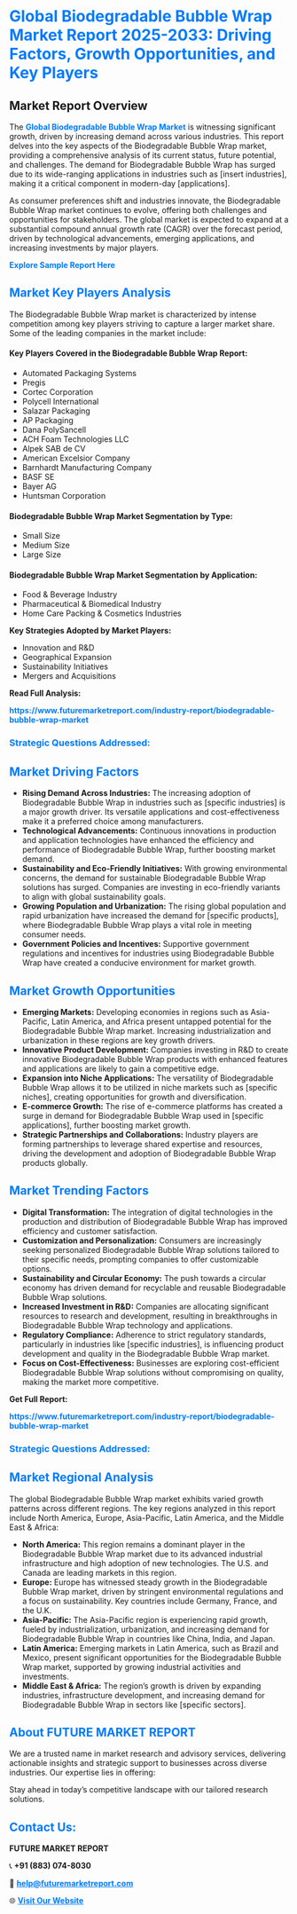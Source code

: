 <h1 style="color: #007BFF;">Global Biodegradable Bubble Wrap Market Report 2025-2033: Driving Factors, Growth Opportunities, and Key Players</h1>

<section id="overview">
<h2>Market Report Overview</h2>
<p>The <a href="https://www.futuremarketreport.com/industry-report/biodegradable-bubble-wrap-market" style="color: #007BFF; text-decoration: none;"><strong>Global Biodegradable Bubble Wrap Market</strong></a> is witnessing significant growth, driven by increasing demand across various industries. This report delves into the key aspects of the Biodegradable Bubble Wrap market, providing a comprehensive analysis of its current status, future potential, and challenges. The demand for Biodegradable Bubble Wrap has surged due to its wide-ranging applications in industries such as [insert industries], making it a critical component in modern-day [applications].</p>
<p>As consumer preferences shift and industries innovate, the Biodegradable Bubble Wrap market continues to evolve, offering both challenges and opportunities for stakeholders. The global market is expected to expand at a substantial compound annual growth rate (CAGR) over the forecast period, driven by technological advancements, emerging applications, and increasing investments by major players.</p>
</section>

<section id="overview">
<p><a href="https://www.futuremarketreport.com/request-sample/reportId=87496" style="color: #007BFF; text-decoration: none;"><strong>Explore Sample Report Here</strong></a></p>
</section>

<section id="key-players">
<h2 style="color: #007BFF;">Market Key Players Analysis</h2>
<p>The Biodegradable Bubble Wrap market is characterized by intense competition among key players striving to capture a larger market share. Some of the leading companies in the market include:</p>
<h4>Key Players Covered in the Biodegradable Bubble Wrap Report:</h4>
<ul><li>Automated Packaging Systems</li><li>Pregis</li><li>Cortec Corporation</li><li>Polycell International</li><li>Salazar Packaging</li><li>AP Packaging</li><li>Dana PolySancell</li><li>ACH Foam Technologies LLC</li><li>Alpek SAB de CV</li><li>American Excelsior Company</li><li>Barnhardt Manufacturing Company</li><li>BASF SE</li><li>Bayer AG</li><li>Huntsman Corporation</li></ul>
<h4>Biodegradable Bubble Wrap Market Segmentation by Type:</h4>
<ul><li>Small Size</li><li>Medium Size</li><li>Large Size</li></ul>

<h4>Biodegradable Bubble Wrap Market Segmentation by Application:</h4>
<ul><li>Food &amp; Beverage Industry</li><li>Pharmaceutical &amp; Biomedical Industry</li><li>Home Care Packing &amp; Cosmetics Industries</li></ul>
<p><strong>Key Strategies Adopted by Market Players:</strong></p>
<ul>
<li>Innovation and R&D</li>
<li>Geographical Expansion</li>
<li>Sustainability Initiatives</li>
<li>Mergers and Acquisitions</li>
</ul>
</section>

<section>
<p><strong>Read Full Analysis: </strong></p><a href="https://www.futuremarketreport.com/industry-report/biodegradable-bubble-wrap-market" style="color: #007BFF; text-decoration: none;"><strong>https://www.futuremarketreport.com/industry-report/biodegradable-bubble-wrap-market</strong></a>
<h3 style="color: #007BFF;">Strategic Questions Addressed:</h3>
</section>

<section id="driving-factors">
<h2 style="color: #007BFF;">Market Driving Factors</h2>
<ul>
<li><strong>Rising Demand Across Industries:</strong> The increasing adoption of Biodegradable Bubble Wrap in industries such as [specific industries] is a major growth driver. Its versatile applications and cost-effectiveness make it a preferred choice among manufacturers.</li>
<li><strong>Technological Advancements:</strong> Continuous innovations in production and application technologies have enhanced the efficiency and performance of Biodegradable Bubble Wrap, further boosting market demand.</li>
<li><strong>Sustainability and Eco-Friendly Initiatives:</strong> With growing environmental concerns, the demand for sustainable Biodegradable Bubble Wrap solutions has surged. Companies are investing in eco-friendly variants to align with global sustainability goals.</li>
<li><strong>Growing Population and Urbanization:</strong> The rising global population and rapid urbanization have increased the demand for [specific products], where Biodegradable Bubble Wrap plays a vital role in meeting consumer needs.</li>
<li><strong>Government Policies and Incentives:</strong> Supportive government regulations and incentives for industries using Biodegradable Bubble Wrap have created a conducive environment for market growth.</li>
</ul>
</section>

<section id="growth-opportunities">
<h2 style="color: #007BFF;">Market Growth Opportunities</h2>
<ul>
<li><strong>Emerging Markets:</strong> Developing economies in regions such as Asia-Pacific, Latin America, and Africa present untapped potential for the Biodegradable Bubble Wrap market. Increasing industrialization and urbanization in these regions are key growth drivers.</li>
<li><strong>Innovative Product Development:</strong> Companies investing in R&D to create innovative Biodegradable Bubble Wrap products with enhanced features and applications are likely to gain a competitive edge.</li>
<li><strong>Expansion into Niche Applications:</strong> The versatility of Biodegradable Bubble Wrap allows it to be utilized in niche markets such as [specific niches], creating opportunities for growth and diversification.</li>
<li><strong>E-commerce Growth:</strong> The rise of e-commerce platforms has created a surge in demand for Biodegradable Bubble Wrap used in [specific applications], further boosting market growth.</li>
<li><strong>Strategic Partnerships and Collaborations:</strong> Industry players are forming partnerships to leverage shared expertise and resources, driving the development and adoption of Biodegradable Bubble Wrap products globally.</li>
</ul>
</section>

<section id="trending-factors">
<h2 style="color: #007BFF;">Market Trending Factors</h2>
<ul>
<li><strong>Digital Transformation:</strong> The integration of digital technologies in the production and distribution of Biodegradable Bubble Wrap has improved efficiency and customer satisfaction.</li>
<li><strong>Customization and Personalization:</strong> Consumers are increasingly seeking personalized Biodegradable Bubble Wrap solutions tailored to their specific needs, prompting companies to offer customizable options.</li>
<li><strong>Sustainability and Circular Economy:</strong> The push towards a circular economy has driven demand for recyclable and reusable Biodegradable Bubble Wrap solutions.</li>
<li><strong>Increased Investment in R&D:</strong> Companies are allocating significant resources to research and development, resulting in breakthroughs in Biodegradable Bubble Wrap technology and applications.</li>
<li><strong>Regulatory Compliance:</strong> Adherence to strict regulatory standards, particularly in industries like [specific industries], is influencing product development and quality in the Biodegradable Bubble Wrap market.</li>
<li><strong>Focus on Cost-Effectiveness:</strong> Businesses are exploring cost-efficient Biodegradable Bubble Wrap solutions without compromising on quality, making the market more competitive.</li>
</ul>
</section>

<section>
<p><strong>Get Full Report: </strong></p><a href="https://www.futuremarketreport.com/industry-report/biodegradable-bubble-wrap-market" style="color: #007BFF; text-decoration: none;"><strong>https://www.futuremarketreport.com/industry-report/biodegradable-bubble-wrap-market</strong></a>
<h3 style="color: #007BFF;">Strategic Questions Addressed:</h3>
</section>


<section id="regional-analysis">
<h2 style="color: #007BFF;">Market Regional Analysis</h2>
<p>The global Biodegradable Bubble Wrap market exhibits varied growth patterns across different regions. The key regions analyzed in this report include North America, Europe, Asia-Pacific, Latin America, and the Middle East & Africa:</p>
<ul>
<li><strong>North America:</strong> This region remains a dominant player in the Biodegradable Bubble Wrap market due to its advanced industrial infrastructure and high adoption of new technologies. The U.S. and Canada are leading markets in this region.</li>
<li><strong>Europe:</strong> Europe has witnessed steady growth in the Biodegradable Bubble Wrap market, driven by stringent environmental regulations and a focus on sustainability. Key countries include Germany, France, and the U.K.</li>
<li><strong>Asia-Pacific:</strong> The Asia-Pacific region is experiencing rapid growth, fueled by industrialization, urbanization, and increasing demand for Biodegradable Bubble Wrap in countries like China, India, and Japan.</li>
<li><strong>Latin America:</strong> Emerging markets in Latin America, such as Brazil and Mexico, present significant opportunities for the Biodegradable Bubble Wrap market, supported by growing industrial activities and investments.</li>
<li><strong>Middle East & Africa:</strong> The region’s growth is driven by expanding industries, infrastructure development, and increasing demand for Biodegradable Bubble Wrap in sectors like [specific sectors].</li>
</ul>
</section>

<footer>
<h2 style="color: #007BFF;">About FUTURE MARKET REPORT</h2>
<p>We are a trusted name in market research and advisory services, delivering actionable insights and strategic support to businesses across diverse industries. Our expertise lies in offering:</p>

<p>Stay ahead in today’s competitive landscape with our tailored research solutions.</p>

<h2 style="color: #007BFF;">Contact Us:</h2>
<p><strong>FUTURE MARKET REPORT</strong></p>
<p>📞 <strong>+91 (883) 074-8030</strong></p>
<p>📧 <strong><a href="mailto:help@futuremarketreport.com" style="color: #007BFF;">help@futuremarketreport.com</a></strong></p>
<p>🌐 <strong><a href="https://www.futuremarketreport.com/" style="color: #007BFF;">Visit Our Website</a></strong></p>
</footer>